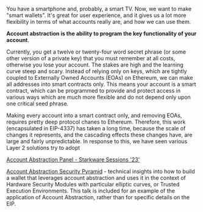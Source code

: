 You have a smartphone and, probably, a smart TV. Now, we want to make "smart wallets". It's great for user experience, and it gives us a lot more flexibility in terms of what accounts really are, and how we can use them.

**Account abstraction is the ability to program the key functionality of your account**.

Currently, you get a twelve or twenty-four word secret phrase (or some other version of a private key) that you must remember at all costs, otherwise you lose your account. The stakes are high and the learning curve steep and scary. Instead of relying only on keys, which are tightly coupled to Externally Owned Accounts (EOAs) on Ethereum, we can make all addresses into smart contracts only. This means your account is a smart contract, which can be programmed to provide and protect access in various ways which are much more flexible and do not depend only upon one critical seed phrase.

Making every account into a smart contract only, and removing EOAs, requires pretty deep protocol chanes to Ethereum. Therefore, this work (encapsulated in EIP-4337) has taken a long time, because the scale of changes it represents, and the cascading effects these changes have, are large and fairly unpredictable. In response to this, we have seen various Layer 2 solutions try to adopt 

[Account Abstraction Panel - Starkware Sessions '23'](https://www.youtube.com/watch?v=g7_4KxgARvI) 



[Account Abstraction Security Pyramid](https://www.youtube.com/watch?v=FrxAdJYhSY8) - technical insights into how to build a wallet that leverages account abstraction and uses it in the context of Hardware Security Modules with particular elliptic curves, or Trusted Execution Environments. This talk is included for an example of the application of Account Abstraction, rather than for specific details on the EIP.